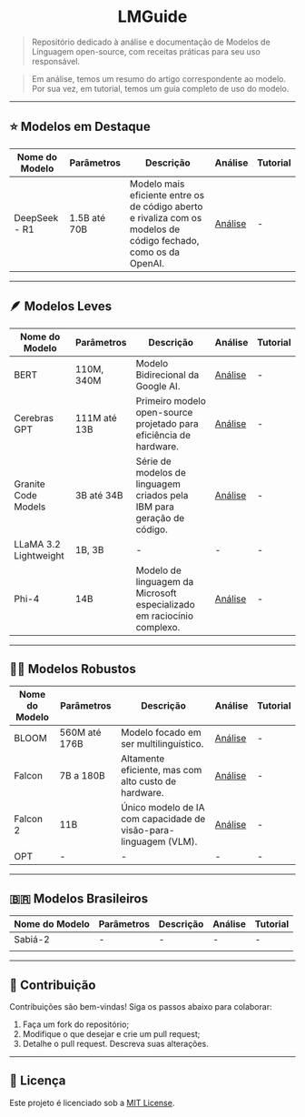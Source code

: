 <h1 align="center">LMGuide</h1>

> Repositório dedicado à análise e documentação de Modelos de Linguagem open-source, com receitas práticas para seu uso responsável.

> Em análise, temos um resumo do artigo correspondente ao modelo.<br>
> Por sua vez, em tutorial, temos um guia completo de uso do modelo.

---
## ⭐ Modelos em Destaque

| Nome do Modelo | Parâmetros | Descrição | Análise | Tutorial |
|----------------|------------|-----------|---------|----------|
| DeepSeek - R1 | 1.5B até 70B | Modelo mais eficiente entre os de código aberto e rivaliza com os modelos de código fechado, como os da OpenAI. |[Análise](./modelos/deepSeek/deepSeekR1.md) | - |

---
## 🪶 Modelos Leves  

|   Nome do Modelo  | Parâmetros    | Descrição                 | Análise | Tutorial |
|-------------------|---------------|---------------------------|---------|----------|
| BERT              | 110M, 340M    | Modelo Bidirecional da Google AI. | [Análise](./modelos/bert/bertModel.md) | -       |
| Cerebras GPT      | 111M até 13B  | Primeiro modelo open-source projetado para eficiência de hardware. | [Análise](./modelos/cerebras/cerebrasGPT.md) | - |
| Granite Code Models | 3B até 34B  | Série de modelos de linguagem criados pela IBM para geração de código. | [Análise](./modelos/granite/graniteModels.md) | - |
| LLaMA 3.2 Lightweight      | 1B, 3B | - | - | - |
| Phi-4             | 14B | Modelo de linguagem da Microsoft especializado em raciocínio complexo. | [Análise](./modelos/phi/phi4.md) | -        |

---
## 🏋️‍♂️ Modelos Robustos  

| Nome do Modelo | Parâmetros   |  Descrição  | Análise | Tutorial |
|----------------|--------------|-------------|---------|----------|
| BLOOM | 560M até 176B | Modelo focado em ser multilinguístico. | [Análise](./modelos/bloom/bloomModel.md) | -        |
| Falcon         | 7B a 180B    | Altamente eficiente, mas com alto custo de hardware. | [Análise](./modelos/falcon/falconModel.md) | -        |
| Falcon 2        | 11B | Único modelo de IA com capacidade de visão-para-linguagem (VLM). | [Análise](./modelos/falcon/falcon2.md) | -        |
| OPT            | -            | -           | -       | -        |

---
## 🇧🇷 Modelos Brasileiros  

|   Nome do Modelo  | Parâmetros   | Descrição | Análise | Tutorial |
|-------------------|--------------|---------- |---------|----------|
| Sabiá-2           |  -           | -         | -       | -        |
|                   |              |           |         |          |

---
## 🤝 Contribuição  
Contribuições são bem-vindas! Siga os passos abaixo para colaborar:  

1. Faça um fork do repositório;  
2. Modifique o que desejar e crie um pull request;  
3. Detalhe o pull request. Descreva suas alterações.  

---
## 📜 Licença  
Este projeto é licenciado sob a [MIT License](LICENSE).
